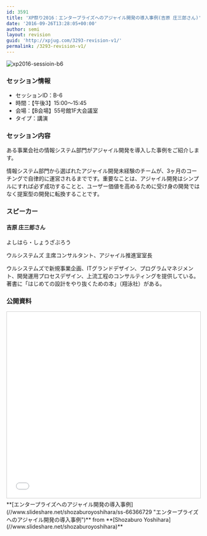 ```yaml
---
id: 3591
title: 'XP祭り2016：エンタープライズへのアジャイル開発の導入事例(吉原 庄三郎さん)'
date: '2016-09-26T13:28:05+00:00'
author: semi
layout: revision
guid: 'http://xpjug.com/3293-revision-v1/'
permalink: /3293-revision-v1/
---
```


![xp2016-sessioin-b6](http://xpjug.com/wp-content/uploads/2016/08/xp2016-sessioin-b6.png)

### セッション情報

- セッションID：B-6
- 時間：【午後3】15:00～15:45
- 会場：【B会場】55号館1F大会議室
- タイプ：講演

### セッション内容

ある事業会社の情報システム部門がアジャイル開発を導入した事例をご紹介します。

情報システム部門から選ばれたアジャイル開発未経験のチームが、3ヶ月のコーチングで自律的に運営されるまでです。重要なことは、アジャイル開発はシンプルにすれば必ず成功することと、ユーザー価値を高めるために受け身の開発ではなく提案型の開発に転換することです。

### スピーカー

#### 吉原 庄三郎さん

よしはら・しょうざぶろう

ウルシステムズ 主席コンサルタント、アジャイル推進室室長

ウルシステムズで新規事業企画、ITグランドデザイン、プログラムマネジメント、開発運用プロセスデザイン、上流工程のコンサルティングを提供している。  
著書に「はじめての設計をやり抜くための本」（翔泳社）がある。

### 公開資料

<iframe allowfullscreen="" frameborder="0" height="485" marginheight="0" marginwidth="0" scrolling="no" src="//www.slideshare.net/slideshow/embed_code/key/mQMTo4W7e0GUlC" style="border:1px solid #CCC; border-width:1px; margin-bottom:5px; max-width: 100%;" width="595"> </iframe>

<div style="margin-bottom:5px">  **[エンタープライズへのアジャイル開発の導入事例](//www.slideshare.net/shozaburoyoshihara/ss-66366729 "エンタープライズへのアジャイル開発の導入事例")**  from **[Shozaburo Yoshihara](//www.slideshare.net/shozaburoyoshihara)** </div>